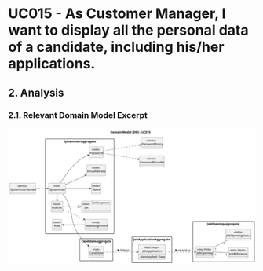 # UC015 - As Customer Manager, I want to display all the personal data of a candidate, including his/her applications.

## 2. Analysis

### 2.1. Relevant Domain Model Excerpt 

![Domain Model](svg/uc015-domain-model.svg)
